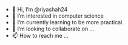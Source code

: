 - 👋 Hi, I’m @riyashah24
- 👀 I’m interested in computer science
- 🌱 I’m currently learning to be more practical
- 💞️ I’m looking to collaborate on ...
- 📫 How to reach me ...

<!---
riyashah24/riyashah24 is a ✨ special ✨ repository because its `README.md` (this file) appears on your GitHub profile.
You can click the Preview link to take a look at your changes.
--->

